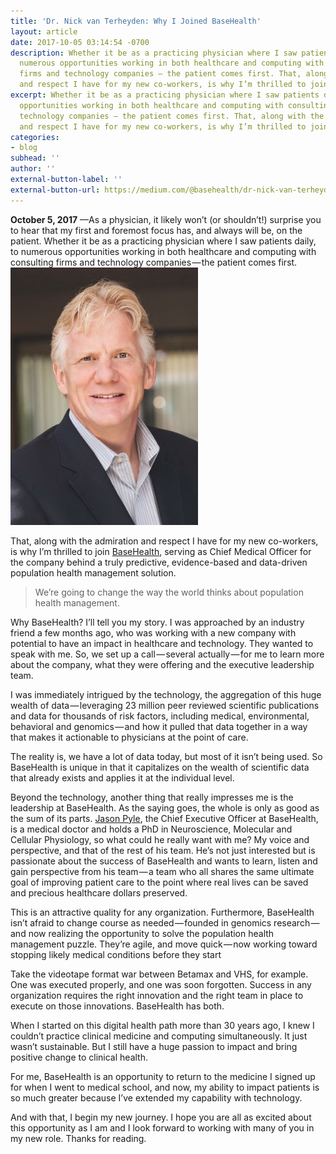 ```yaml
---
title: 'Dr. Nick van Terheyden: Why I Joined BaseHealth'
layout: article
date: 2017-10-05 03:14:54 -0700
description: Whether it be as a practicing physician where I saw patients daily, to
  numerous opportunities working in both healthcare and computing with consulting
  firms and technology companies — the patient comes first. That, along with the admiration
  and respect I have for my new co-workers, is why I’m thrilled to join BaseHealth...
excerpt: Whether it be as a practicing physician where I saw patients daily, to numerous
  opportunities working in both healthcare and computing with consulting firms and
  technology companies — the patient comes first. That, along with the admiration
  and respect I have for my new co-workers, is why I’m thrilled to join BaseHealth...
categories:
- blog
subhead: ''
author: ''
external-button-label: ''
external-button-url: https://medium.com/@basehealth/dr-nick-van-terheyden-why-i-joined-basehealth-afc049db54be?source=user_profile---------11----------------
---
```

**October 5, 2017** —As a physician, it likely won’t (or shouldn’t!) surprise you to hear that my first and foremost focus has, and always will be, on the patient. Whether it be as a practicing physician where I saw patients daily, to numerous opportunities working in both healthcare and computing with consulting firms and technology companies — the patient comes first.![ “We’re going to change the way the world thinks about population health management.” — Dr. Nick van Terheyden, Chief Medical Officer, BaseHealth](/uploads/2018/01/02/NickvanTerheyden.jpeg " “We’re going to change the way the world thinks about population health management.” — Dr. Nick van Terheyden, Chief Medical Officer, BaseHealth")

That, along with the admiration and respect I have for my new co-workers, is why I’m thrilled to join [BaseHealth](http://www.basehealth.com/), serving as Chief Medical Officer for the company behind a truly predictive, evidence-based and data-driven population health management solution.

> We’re going to change the way the world thinks about population health management.

Why BaseHealth? I’ll tell you my story. I was approached by an industry friend a few months ago, who was working with a new company with potential to have an impact in healthcare and technology. They wanted to speak with me. So, we set up a call — several actually — for me to learn more about the company, what they were offering and the executive leadership team.

I was immediately intrigued by the technology, the aggregation of this huge wealth of data — leveraging 23 million peer reviewed scientific publications and data for thousands of risk factors, including medical, environmental, behavioral and genomics — and how it pulled that data together in a way that makes it actionable to physicians at the point of care.

The reality is, we have a lot of data today, but most of it isn’t being used. So BaseHealth is unique in that it capitalizes on the wealth of scientific data that already exists and applies it at the individual level.

Beyond the technology, another thing that really impresses me is the leadership at BaseHealth. As the saying goes, the whole is only as good as the sum of its parts. [Jason Pyle](https://www.linkedin.com/in/jason-pyle-551127/), the Chief Executive Officer at BaseHealth, is a medical doctor and holds a PhD in Neuroscience, Molecular and Cellular Physiology, so what could he really want with me? My voice and perspective, and that of the rest of his team. He’s not just interested but is passionate about the success of BaseHealth and wants to learn, listen and gain perspective from his team — a team who all shares the same ultimate goal of improving patient care to the point where real lives can be saved and precious healthcare dollars preserved.

This is an attractive quality for any organization. Furthermore, BaseHealth isn’t afraid to change course as needed — founded in genomics research — and now realizing the opportunity to solve the population health management puzzle. They’re agile, and move quick — now working toward stopping likely medical conditions before they start

Take the videotape format war between Betamax and VHS, for example. One was executed properly, and one was soon forgotten. Success in any organization requires the right innovation and the right team in place to execute on those innovations. BaseHealth has both.

When I started on this digital health path more than 30 years ago, I knew I couldn’t practice clinical medicine and computing simultaneously. It just wasn’t sustainable. But I still have a huge passion to impact and bring positive change to clinical health.

For me, BaseHealth is an opportunity to return to the medicine I signed up for when I went to medical school, and now, my ability to impact patients is so much greater because I’ve extended my capability with technology.

And with that, I begin my new journey. I hope you are all as excited about this opportunity as I am and I look forward to working with many of you in my new role. Thanks for reading.